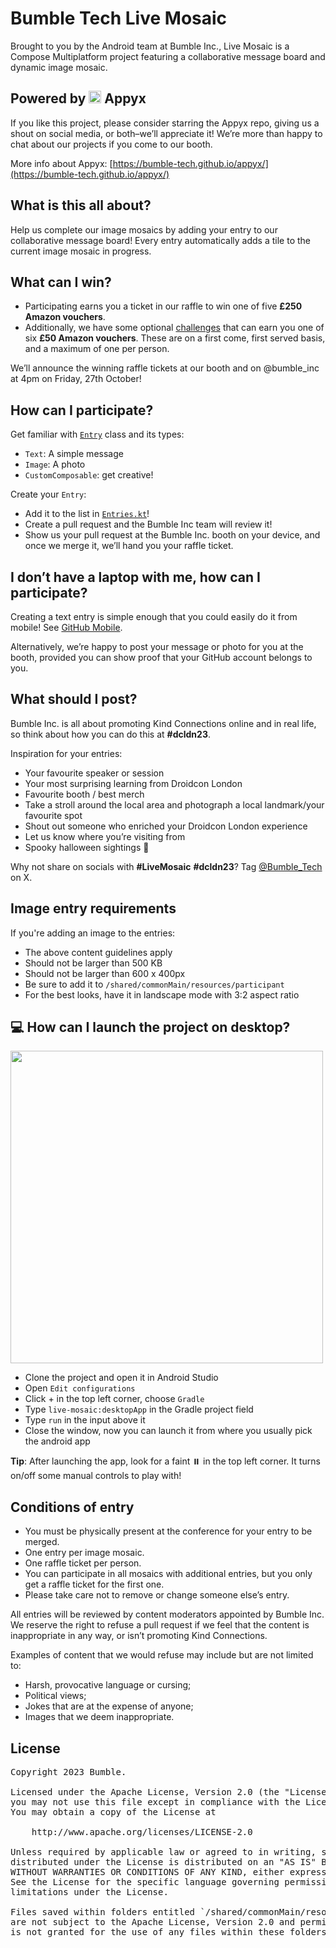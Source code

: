 # Bumble Tech Live Mosaic

Brought to you by the Android team at Bumble Inc., Live Mosaic is a Compose Multiplatform project featuring a collaborative message board and dynamic image mosaic.


## Powered by <img src="https://user-images.githubusercontent.com/238198/177164121-3aa4d19d-7714-4f2e-af12-7d3335b43f9c.png" width="20" /> Appyx

If you like this project, please consider starring the Appyx repo, giving us a shout on social media, or both–we’ll appreciate it! We’re more than happy to chat about our projects if you come to our booth.

More info about Appyx: [https://bumble-tech.github.io/appyx/](https://bumble-tech.github.io/appyx/)


## What is this all about?

Help us complete our image mosaics by adding your entry to our collaborative message board!
Every entry automatically adds a tile to the current image mosaic in progress.


## What can I win?

- Participating earns you a ticket in our raffle to win one of five **£250 Amazon vouchers**.
- Additionally, we have some optional [challenges](./CHALLENGES.md)  that can earn you one of six **£50 Amazon vouchers**. These are on a first come, first served basis, and a maximum of one per person.

We’ll announce the winning raffle tickets at our booth and on @bumble_inc at 4pm on Friday, 27th October!


## How can I participate?

Get familiar with [`Entry`](https://github.com/bumble-tech/live-mosaic/blob/main/shared/src/commonMain/kotlin/com/bumble/livemosaic/model/Entry.kt) class and its types:

- `Text`: A simple message
- `Image`: A photo
- `CustomComposable`: get creative!

Create your `Entry`:

- Add it to the list in [`Entries.kt`](https://github.com/bumble-tech/live-mosaic/blob/main/shared/src/commonMain/kotlin/com/bumble/livemosaic/model/Entries.kt)!
- Create a pull request and the Bumble Inc team will review it!
- Show us your pull request at the Bumble Inc. booth on your device, and once we merge it, we’ll hand you your raffle ticket.


## I don’t have a laptop with me, how can I participate?

Creating a text entry is simple enough that you could easily do it from mobile! See [GitHub Mobile](https://github.com/mobile).

Alternatively, we’re happy to post your message or photo for you at the booth, provided you can show proof that your GitHub account belongs to you.


## What should I post?

Bumble Inc. is all about promoting Kind Connections online and in real life, so think about how you can do this at **#dcldn23**.

Inspiration for your entries:

- Your favourite speaker or session
- Your most surprising learning from Droidcon London
- Favourite booth / best merch
- Take a stroll around the local area and photograph a local landmark/your favourite spot
- Shout out someone who enriched your Droidcon London experience
- Let us know where you’re visiting from
- Spooky halloween sightings 👻

Why not share on socials with **#LiveMosaic** **#dcldn23**? Tag [@Bumble_Tech](https://twitter.com/Bumble_Tech) on X.


## Image entry requirements

If you're adding an image to the entries:

- The above content guidelines apply
- Should not be larger than 500 KB
- Should not be larger than 600 x 400px
- Be sure to add it to `/shared/commonMain/resources/participant`
- For the best looks, have it in landscape mode with 3:2 aspect ratio


## :computer: How can I launch the project on desktop?

<img width="500" src="https://imgur.com/KP9yZWd.png">

- Clone the project and open it in Android Studio
- Open `Edit configurations`
- Click + in the top left corner, choose `Gradle`
- Type `live-mosaic:desktopApp` in the Gradle project field
- Type `run` in the input above it
- Close the window, now you can launch it from where you usually pick the android app

**Tip**: After launching the app, look for a faint :pause_button: in the top left corner. It turns on/off some manual controls to play with!


## Conditions of entry

- You must be physically present at the conference for your entry to be merged.
- One entry per image mosaic.
- One raffle ticket per person.
- You can participate in all mosaics with additional entries, but you only get a raffle ticket for the first one.
- Please take care not to remove or change someone else’s entry.

All entries will be reviewed by content moderators appointed by Bumble Inc. We reserve the right to refuse a pull request if we feel that the content is inappropriate in any way, or isn’t promoting Kind Connections.

Examples of content that we would refuse may include but are not limited to:

- Harsh, provocative language or cursing;
- Political views;
- Jokes that are at the expense of anyone;
- Images that we deem inappropriate.


## License

<pre>
Copyright 2023 Bumble.

Licensed under the Apache License, Version 2.0 (the "License");
you may not use this file except in compliance with the License.
You may obtain a copy of the License at

    http://www.apache.org/licenses/LICENSE-2.0

Unless required by applicable law or agreed to in writing, software
distributed under the License is distributed on an "AS IS" BASIS,
WITHOUT WARRANTIES OR CONDITIONS OF ANY KIND, either express or implied.
See the License for the specific language governing permissions and
limitations under the License.

Files saved within folders entitled `/shared/commonMain/resources/bumble`
are not subject to the Apache License, Version 2.0 and permission
is not granted for the use of any files within these folders.
</pre>
